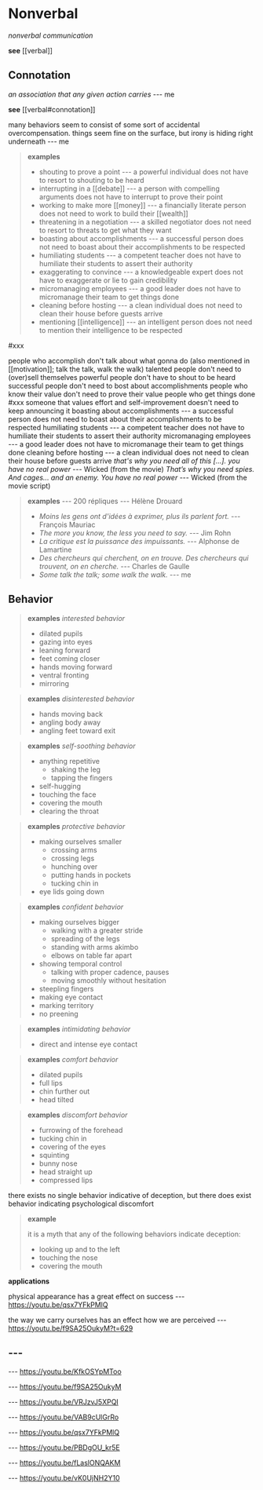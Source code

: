 # Nonverbal

_nonverbal communication_

**see** [[verbal]]

## Connotation

_an association that any given action carries_ --- me

**see** [[verbal#connotation]]

many behaviors seem to consist of some sort of accidental overcompensation. things seem fine on the surface, but irony is hiding right underneath --- me

> **examples**
>
> - shouting to prove a point --- a powerful individual does not have to resort to shouting to be heard
> - interrupting in a [[debate]] --- a person with compelling arguments does not have to interrupt to prove their point
> - working to make more [[money]] --- a financially literate person does not need to work to build their [[wealth]]
> - threatening in a negotiation --- a skilled negotiator does not need to resort to threats to get what they want
> - boasting about accomplishments --- a successful person does not need to boast about their accomplishments to be respected
> - humiliating students --- a competent teacher does not have to humiliate their students to assert their authority
> - exaggerating to convince --- a knowledgeable expert does not have to exaggerate or lie to gain credibility
> - micromanaging employees --- a good leader does not have to micromanage their team to get things done
> - cleaning before hosting --- a clean individual does not need to clean their house before guests arrive
> - mentioning [[intelligence]] --- an intelligent person does not need to mention their intelligence to be respected

#xxx

people who accomplish don't talk about what gonna do (also mentioned in [[motivation]]; talk the talk, walk the walk)
talented people don't need to (over)sell themselves
powerful people don't have to shout to be heard
successful people don't need to bost about accomplishments
people who know their value don't need to prove their value
people who get things done #xxx
someone that values effort and self-improvement doesn't need to keep announcing it
boasting about accomplishments --- a successful person does not need to boast about their accomplishments to be respected
humiliating students --- a competent teacher does not have to humiliate their students to assert their authority
micromanaging employees --- a good leader does not have to micromanage their team to get things done
cleaning before hosting --- a clean individual does not need to clean their house before guests arrive
_that's why you need all of this [...]. you have no real power_ --- Wicked (from the movie)
_That’s why you need spies. And cages... and an enemy. You have no real power_ --- Wicked (from the movie script)

> **examples** --- 200 répliques --- Hélène Drouard
>
> - _Moins les gens ont d'idées à exprimer, plus ils parlent fort._ --- François Mauriac
> - _The more you know, the less you need to say._ --- Jim Rohn
> - _La critique est la puissance des impuissants._ --- Alphonse de Lamartine
> - _Des chercheurs qui cherchent, on en trouve. Des chercheurs qui trouvent, on en cherche._ --- Charles de Gaulle
> - _Some talk the talk; some walk the walk._ --- me

## Behavior

> **examples** _interested behavior_
>
> - dilated pupils
> - gazing into eyes
> - leaning forward
> - feet coming closer
> - hands moving forward
> - ventral fronting
> - mirroring

> **examples** _disinterested behavior_
>
> - hands moving back
> - angling body away
> - angling feet toward exit

> **examples** _self-soothing behavior_
>
> - anything repetitive
>   - shaking the leg
>   - tapping the fingers
> - self-hugging
> - touching the face
> - covering the mouth
> - clearing the throat

> **examples** _protective behavior_
>
> - making ourselves smaller
>   - crossing arms
>   - crossing legs
>   - hunching over
>   - putting hands in pockets
>   - tucking chin in
> - eye lids going down

> **examples** _confident behavior_
>
> - making ourselves bigger
>   - walking with a greater stride
>   - spreading of the legs
>   - standing with arms akimbo
>   - elbows on table far apart
> - showing temporal control
>   - talking with proper cadence, pauses
>   - moving smoothly without hesitation
> - steepling fingers
> - making eye contact
> - marking territory
> - no preening

> **examples** _intimidating behavior_
>
> - direct and intense eye contact

> **examples** _comfort behavior_
>
> - dilated pupils
> - full lips
> - chin further out
> - head tilted

> **examples** _discomfort behavior_
>
> - furrowing of the forehead
> - tucking chin in
> - covering of the eyes
> - squinting
> - bunny nose
> - head straight up
> - compressed lips

there exists no single behavior indicative of deception, but there does exist behavior indicating psychological discomfort

> **example**
>
> it is a myth that any of the following behaviors indicate deception:
>
> - looking up and to the left
> - touching the nose
> - covering the mouth

**applications**

physical appearance has a great effect on success --- <https://youtu.be/qsx7YFkPMlQ>

the way we carry ourselves has an effect how we are perceived --- <https://youtu.be/f9SA25OukyM?t=629>

## ---

--- <https://youtu.be/KfkOSYpMToo>

--- <https://youtu.be/f9SA25OukyM>

--- <https://youtu.be/VRJzvJ5XPQI>

--- <https://youtu.be/VAB9cUlGrRo>

--- <https://youtu.be/qsx7YFkPMlQ>

--- <https://youtu.be/PBDgOU_kr5E>

--- <https://youtu.be/fLaslONQAKM>

--- <https://youtu.be/vK0UjNH2Y10>
